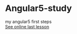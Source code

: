 # Angular5-study
my angular5 first steps
<br>
<a href='http://tritritega.pe.hu'>See online last lesson</a>

